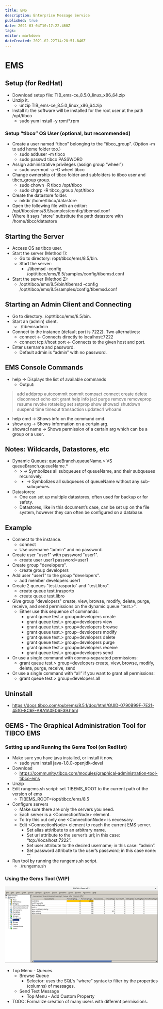 ```yaml
---
title: EMS
description: Enterprise Message Service
published: true
date: 2021-03-04T10:17:22.460Z
tags: 
editor: markdown
dateCreated: 2021-02-22T14:28:51.846Z
---
```


# EMS

## Setup (for RedHat)

- Download setup file: TIB_ems-ce_8.5.0_linux_x86_64.zip
- Unzip it.
	- unzip TIB_ems-ce_8.5.0_linux_x86_64.zip
- Install it: the software will be installed for the root user at the path /opt/tibco
	- sudo yum install -y rpm/*.rpm

### Setup “tibco” OS User (optional, but recommended)

- Create a user named “tibco” belonging to the “tibco_group”. (Option -m to add home folder too.)
	- sudo adduser -m tibco
	- sudo passwd tibco PASSWORD
- Assign administrative privileges (assign group “wheel”) 
	- sudo usermod -a -G wheel tibco
- Change ownership of tibco folder and subfolders to tibco user and tibco_group group.
	- sudo chown -R tibco /opt/tibco
	- sudo chgrp -R tibco_group /opt/tibco
- Create the datastore folder.
	- mkdir /home/tibco/datastore
- Open the following file with an editor: /opt/tibco/ems/8.5/samples/config/tibemsd.conf
- Where it says "store" substitute the path datastore with /home/tibco/datastore

## Starting the Server

- Access OS as tibco user.
- Start the server (Method 1):
	- Go to directory: /opt/tibco/ems/8.5/bin.
	- Start the server:
		- ./tibemsd -config /opt/tibco/ems/8.5/samples/config/tibemsd.conf
- Start the server (Method 2):
	- /opt/tibco/ems/8.5/bin/tibemsd -config /opt/tibco/ems/8.5/samples/config/tibemsd.conf

## Starting an Admin Client and Connecting

- Go to directory: /opt/tibco/ems/8.5/bin.
- Start an (admin) client.
	- ./tibemsadmin
- Connect to the instance (default port is 7222). Two alternatives:
	- connect  				← Connects directly to localhost:7222 
	- connect tcp://host:port 	← Connects to the given host and port.
- Enter username and password. 
	- Default admin is “admin” with no password.

## EMS Console Commands

- help 			→ Displays the list of available commands
	- Output:
> add
addprop
autocommit
commit
compact
connect
create
delete
disconnect
echo
exit
grant
help
info
jaci
purge
remove
removeprop
resume
revoke
rotatelog
set
setprop
show
showacl
shutdown
suspend
time
timeout
transaction
updatecrl
whoami

- help cmd		→ Shows info on the command cmd.
- show arg 		→ Shows information on a certain arg. 
- showacl name		→ Shows permission of a certain arg which can be a group or a user.

## Notes: Wildcards, Datastores, etc

- Dynamic Queues: queueBranch.queueName.> VS queueBranch.queueName.*
	- \> → Symbolizes all subqueues of queueName, and their subqueues recursively.
	- * → Symbolizes all subqueues of queueName without any sub-subqueues.
- Datastores: 
	- One can set up multiple datastores, often used for backup or for safety.
	- Datastores, like in this document’s case, can be set up on the file system, however they can often be configured on a database.

## Example 

- Connect to the instance.
	- connect
	- Use username “admin” and no password.
- Create user "user1" with password "user1".
	- create user user1 password=user1
- Create group "developers".
	- create group developers
- Add user "user1" to the group "developers".
	- add member developers user1
- Create 2 queues "test.trasporto" and "test.libro".
	- create queue test.trasporto
	- create queue test.libro
- Give group "developers" create, view, browse, modify, delete, purge, receive, and send permissions on the dynamic queue "test.>".
	- Either use this sequence of commands:
		- grant queue test.> group=developers create
		- grant queue test.> group=developers view
		- grant queue test.> group=developers browse
		- grant queue test.> group=developers modify
		- grant queue test.> group=developers delete
		- grant queue test.> group=developers purge
		- grant queue test.> group=developers receive
		- grant queue test.> group=developers send
- Or use a single command with comma-separated permissions:
	- grant queue test.> group=developers create, view, browse, modify, delete, purge, receive, send
- Or use a single command with “all” if you want to grant all permissions:
	- grant queue test.> group=developers all

## Uninstall

- https://docs.tibco.com/pub/ems/8.5.1/doc/html/GUID-0790B99F-7E21-4510-8C6E-A8A1A0E06E39.html

## GEMS - The Graphical Administration Tool for TIBCO EMS

### Setting up and Running the Gems Tool (on RedHat)

- Make sure you have java installed, or install it now.
	- sudo yum install java-1.8.0-openjdk-devel
- Download
	- https://community.tibco.com/modules/graphical-administration-tool-tibco-ems 
- Unzip
- Edit rungems.sh script: set TIBEMS_ROOT to the current path of the version of ems
	- TIBEMS_ROOT=/opt/tibco/ems/8.5
- Configure servers
	- Make sure there are only the servers you need. 
	- Each server is a \<ConnectionNode> element.
	- To try this out only one \<ConnectionNode> is necessary.
	- Edit \<ConnectionNode> element to reach the current EMS server.
		- Set alias att\ribute to an arbitrary name.
		- Set url attribute to the server’s url; in this case: “tcp://localhost:7222”.
		- Set user attribute to the desired username; in this case: “admin”.
		- Set password attribute to the user’s password; in this case none: “”.
- Run tool by running the rungems.sh script.
	- ./rungems.sh

### Using the Gems Tool (WIP)

![ems_gems.png](/ems_gems.png)

- Top Menu - Queues
	- Browse Queue
		- Selector: uses the SQL’s “where” syntax to filter by the properties (columns) of messages.
	- Send Text Message
		- Top Menu - Add Custom Property
- TODO: Formalize creation of many users with different permissions.